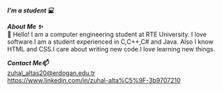***I'm a student 💻***

***About Me ✨<br>***
💬 Hello! I am a computer engineering student at RTE University. I love software.I am a student experienced in C,C++,C# and Java. Also I know HTML and CSS.I care about writing new code.I love learning new things.

***Contact Me📫*** <br>
   zuhal_altas20@erdogan.edu.tr <br>
   https://www.linkedin.com/in/zuhal-alta%C5%9F-3b9707210
